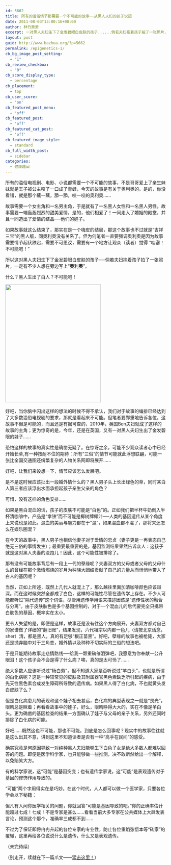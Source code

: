 ```yaml
---
id: 5662
title: 所有的滥俗情节都需要一个不可能的故事──从黑人夫妇的孩子说起
date: 2011-08-03T13:00:16+00:00
author: 林竹萧萧
excerpt: 一对黑人夫妇生下了金发碧眼白皮肤的孩子......倘若夫妇抱着孩子拍了一张照片，一定有不少人想在旁边写上“奥利奥”。
layout: post
guid: http://www.bazhua.org/?p=5662
permalink: /epigenetics-1/
cb_bg_image_post_setting:
  - "1"
cb_review_checkbox:
  - "0"
cb_score_display_type:
  - percentage
cb_placement:
  - top
cb_user_score:
  - 'on'
cb_featured_post_menu:
  - 'off'
cb_featured_post:
  - 'off'
cb_featured_cat_post:
  - 'off'
cb_featured_image_style:
  - standard
cb_full_width_post:
  - sidebar
categories:
  - 健康趣闻
---
```

所有的滥俗电视剧、电影、小说都需要一个不可能的故事，不是哥哥爱上了亲生妹妹就是王子被公主咬了一口成了青蛙，今天的故事是有关于奥利奥的。是的，你没看错，就是那个蘸一蘸，舔一舔，咬一咬的奥利奥……

故事需要一个女主角和一名男主角，于是就有了一名黑人女性和一名黑人男性。故事需要一端轰轰烈烈的甜美爱情，是的，他们相爱了！一同走入了婚姻的殿堂，并且一同造出了爱情的结晶──他们的娃子。

如果故事就这么结束了，那实在是一个嗨皮的结局，那这个故事也不过就是“吉祥三宝”的黑人版，同奥利奥没有关系了。但为何笔者一直要强调奥利奥是因为故事需要情节起伏跌宕，需要不可思议，需要有一个地方让观众（读者）觉得 “哇塞！不可能吧！”

所以这对黑人夫妇生下了金发碧眼白皮肤的孩子──倘若夫妇抱着孩子拍了一张照片，一定有不少人想在旁边写上“**奥**利**奥**”。

什么？黑人生出了白人？不可能吧！

[<img class="alignnone size-full wp-image-6496" title="3817135_822458" src="/wp-content/uploads/2011/08/3817135_822458.jpg" alt="" width="300" height="370" srcset="/wp-content/uploads/2011/08/3817135_822458.jpg 300w, /wp-content/uploads/2011/08/3817135_822458-121x150.jpg 121w, /wp-content/uploads/2011/08/3817135_822458-243x300.jpg 243w" sizes="(max-width: 300px) 100vw, 300px" />](/wp-content/uploads/2011/08/3817135_822458.jpg)

好吧，当你脑中闪出这样的想法的时候不得不承认，我们对于故事的编排已经达到了大多数滥俗电视剧的要求，那就是看起来不可能。但笔者要郑重地告诉各位，这故事不但是可能的，而且还是有据可查的，2010年，英国Ben夫妇就成了这样的故事的主角；更为惊奇的是，今年，还是在英国，又有一对黑人夫妇生出了金发碧眼的娃子……

恐怕这样的故事的真实性是确凿无疑了。在惊讶之余，可能不少观众读者心中已经开始长草,有一种按耐不住的期待：所有“三俗”的情节可能就此浮想联翩，可能一张比全国交通图还纷繁复杂的人物关系网即将展开……

好吧，让我们来设想一下，情节应该怎么发展吧。

是不是这时候应该扯出一段婚外情什么的？黑人男子头上长出绿色的草，同时某白人第三者应该浮出水面承担起孩子亲生父亲的角色？

可惜，没有这样的角色安排……

如果是黑白混血的话，孩子的皮肤不可能是“白色”的。正如我们把半杯牛奶倒入半杯清咖啡中，产品是“拿铁”而不可能是椰树牌椰汁──人类的基因遗传从某个角度上来说也是如此。混血的美丽与魅力都在于“混”，如果混血都不混了，那将来还怎么在娱乐圈混？

在今天的故事中，黑人男子也相信他妻子对于爱情的忠贞（妻子更是一再表态自己绝无三俗的事情发生）；最重要最重要的是，基因监测结果果然告诉众人：这孩子就是这对黑人夫妻的没跑儿！因此，这个可能性被排除了。

那有没有可能故事背后有一段上一代的孽缘呢？夫妻双方的父母或者父母的父母什么的曾经在那个激情燃烧的岁月为种族大团结贡献了自己的力量从而悄悄地带入了白人的基因呢？

当然，正如上所述，既然上几代人就混上了，那么越往里面加清咖啡颜色应该越深。而在这时候突然全都成了白色，这样的可能性尽管在遗传学上存在。不少人可能都听过“隔代遗传”这个词语，尽管用遗传学用语来描述因该是“遗传性状的融合与分离”。由于皮肤肤色是多个基因控制的，对于一个混血儿的后代要完全只携带白肤色的基因，概率实在太小。

更令人失望的是，即便是这样，故事还是没有往这个方向展开。夫妻双方都对自己的家谱做了详细的“翻旧账”，结果发现，六代祖宗以内都一色儿（请按北京话念，sher）清，都是黑人，真的有足够“根正苗黑”。好吧，孽缘的故事也被枪毙，大家还是抛弃脑中对于三角恋，婚外情以及种种不切实际的三俗的想法吧。

于是只能期待故事走悲情路线──给我一颗重磅催泪弹吧，我愿意为你奉献一公升眼泪！这个孩子会不会是得了什么病？唉，真的是太可怜了……

绝大多数人应该听说过“杨白劳”，但不知道大家是否听说过“羊白头”，也就是所谓的白化病呢？这是一种较常见的皮肤及其附属器官黑色素缺乏所引起的疾病，由于先天性黑色素合成发生障碍所导致的遗传病。如果黑人得了白化病，不也就黄头发白皮肤了么？

但是白化病患儿的表现和这个娃子相去甚远，白化病的典型表现之一就是“畏光”，眼睛总是眯着；再看看故事中的娃子，好么，眼睛睁得大大的，实在不像是羊白头。更为确凿的基因检查的结果一方面确认了娃子与父母的亲子关系，另外还同时排除了白化病的可能。

好吧……既然这也不可能，那也不可能。到底是怎么回事呢？现实中的故事往往就是这么出其不意，讲到这里不知道读者是否有一种“高手在民间”的感受。

确实究竟是何原因导致一对纯种黑人夫妇能够生下白色子女是绝大多数人都难以回答的问题。即便是医学科学家，也只能够做一些推测，决不敢断然给出一个解释，以免贻笑大方。

有的科学家说，这“可能”是基因突变；也有遗传学家说，这“可能”是表观遗传对于基因的修饰作用导致的。

“可能”两个字用得实在是巧妙。在这个时代，人人都可以做一个医学家，只要各位学会以下秘籍：

但凡有人问你医学相关的问题，你就回答“可能是基因导致的吧。”你的正确率估计能超过七成！七成！不是专家是甚么……看看当前大多专家在公共媒体上大肆发表言论，预测这个那个，准确率三成都不到……

不过为了保证即将冉冉升起的各位专家的专业性，防止各位重蹈张悟本等“砖家”的覆辙，这里再给各位说说什么是遗传，什么又是表观遗传。

（未完待续）
  
（别走开，续就在下一篇爪文——[猛击这里！](http://www.bazhua.org/2011/08/epigenetics-2.html)）
